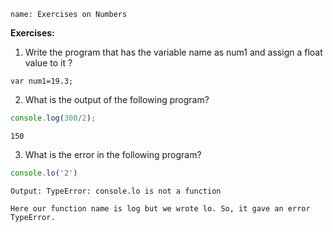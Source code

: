 ```ngMeta
name: Exercises on Numbers
```

**Exercises:**

1. Write the program that has the variable name as num1 and assign a float value to it ?

```solution
var num1=19.3;
```

2. What is the output of the following program?

```javascript		
console.log(300/2); 
```     

```solution
150
```
		
3. What is the error in the following program?

```javascript		
console.lo('2')
```

```solution
Output: TypeError: console.lo is not a function

Here our function name is log but we wrote lo. So, it gave an error TypeError.
```

